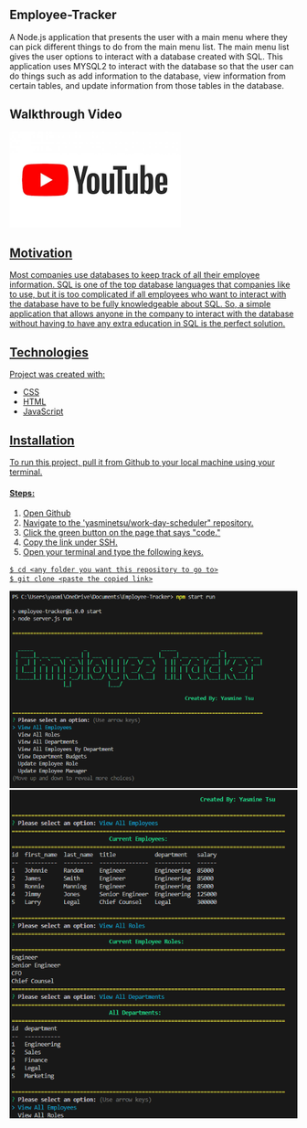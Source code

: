## Employee-Tracker

A Node.js application that presents the user with a main menu where they can pick different things to do from the main menu list. The main menu list gives the user options to interact with a database created with SQL. This application uses MYSQL2 to interact with the database so that the user can do things such as add information to the database, view information from certain tables, and update information from those tables in the database.

## Walkthrough Video

  <a href="https://www.youtube.com/watch?v=jG3u7pZtIZs">
<img src="./download.png" alt="youtube">

## Motivation

Most companies use databases to keep track of all their employee information. SQL is one of the top database languages that companies like to use, but it is too complicated if all employees who want to interact with the database have to be fully knowledgeable about SQL. So, a simple application that allows anyone in the company to interact with the database without having to have any extra education in SQL is the perfect solution.

## Technologies

Project was created with:
* CSS
* HTML
* JavaScript

## Installation

To run this project, pull it from Github to your local machine using your terminal.
   
#### Steps: 

1. Open Github
2. Navigate to the 'yasminetsu/work-day-scheduler" repository. 
3. Click the green button on the page that says "code."
4. Copy the link under SSH. 
5. Open your terminal and type the following keys.

```
$ cd <any folder you want this repository to go to>
$ git clone <paste the copied link>
```
<img src="./e.t.1.png" alt="screenshot">
<img src="./e.t.2.png" alt="screenshot">

